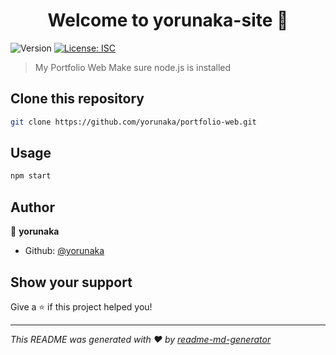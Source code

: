 <h1 align="center">Welcome to yorunaka-site 👋</h1>
<p>
  <img alt="Version" src="https://img.shields.io/badge/version-1.0.0-blue.svg?cacheSeconds=2592000" />
  <a href="#" target="_blank">
    <img alt="License: ISC" src="https://img.shields.io/badge/License-ISC-yellow.svg" />
  </a>
</p>

> My Portfolio Web
Make sure node.js is installed

## Clone this repository
```sh
git clone https://github.com/yorunaka/portfolio-web.git
```

## Usage

```sh
npm start
```

## Author

👤 **yorunaka**

* Github: [@yorunaka](https://github.com/yorunaka)

## Show your support

Give a ⭐️ if this project helped you!

***
_This README was generated with ❤️ by [readme-md-generator](https://github.com/kefranabg/readme-md-generator)_